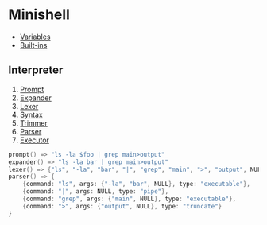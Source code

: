 # Minishell

- [Variables](./variables.md)
- [Built-ins](./built-ins.md)

## Interpreter

1. [Prompt](./prompt.md)
2. [Expander](./expander.md)
3. [Lexer](./lexer.md)
4. [Syntax](./syntax.md)
5. [Trimmer](./trimmer.md)
6. [Parser](./parser.md)
7. [Executor](./executor.md)

```c
prompt() => "ls -la $foo | grep main>output"
expander() => "ls -la bar | grep main>output"
lexer() => {"ls", "-la", "bar", "|", "grep", "main", ">", "output", NULL }
parser() => {
	{command: "ls", args: {"-la", "bar", NULL}, type: "executable"},
	{command: "|", args: NULL, type: "pipe"},
	{command: "grep", args: {"main", NULL}, type: "executable"},
	{command: ">", args: {"output", NULL}, type: "truncate"}
}
```
